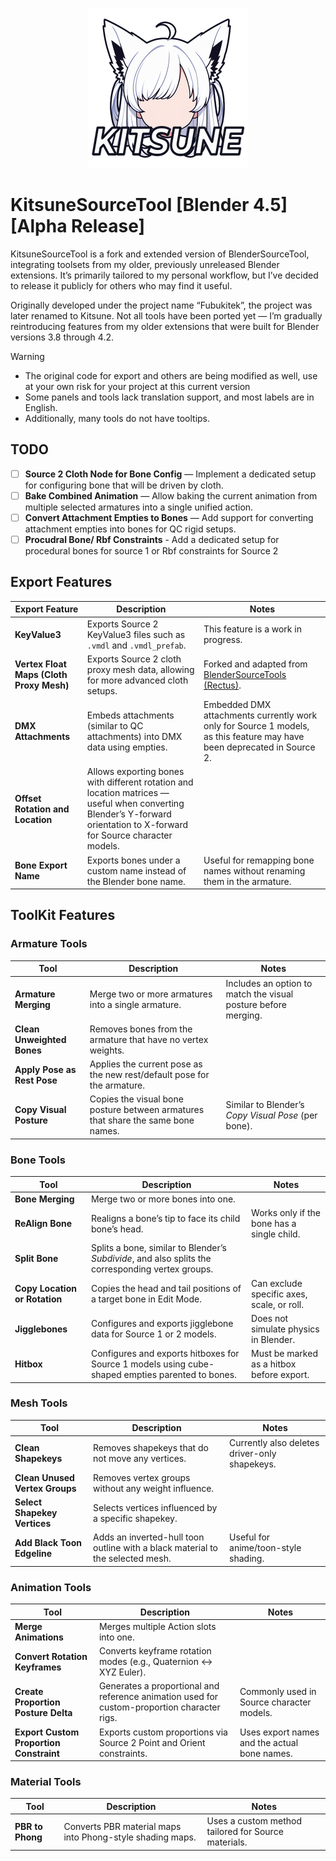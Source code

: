 
<p align="center">
  <img width="256" height="256" alt="kitsunelogo"
       src="https://raw.githubusercontent.com/ToppiOfficial/KitsuneSourceTools/refs/heads/master/io_scene_valvesource/icons/kitsunelogo.png" />
</p>

# KitsuneSourceTool [Blender 4.5] [Alpha Release]

KitsuneSourceTool is a fork and extended version of BlenderSourceTool, integrating toolsets from my older, previously unreleased Blender extensions.
It’s primarily tailored to my personal workflow, but I’ve decided to release it publicly for others who may find it useful.

Originally developed under the project name “Fubukitek”, the project was later renamed to Kitsune.
Not all tools have been ported yet — I’m gradually reintroducing features from my older extensions that were built for Blender versions 3.8 through 4.2.

> [!WARNING]
> - The original code for export and others are being modified as well, use at your own risk for your project at this current version
> - Some panels and tools lack translation support, and most labels are in English.  
> - Additionally, many tools do not have tooltips.

## TODO

- [ ] **Source 2 Cloth Node for Bone Config** — Implement a dedicated setup for configuring bone that will be driven by cloth.
- [ ] **Bake Combined Animation** — Allow baking the current animation from multiple selected armatures into a single unified action.
- [ ] **Convert Attachment Empties to Bones** — Add support for converting attachment empties into bones for QC rigid setups.
- [ ] **Procudral Bone/ Rbf Constraints** - Add a dedicated setup for procedural bones for source 1 or Rbf constraints for Source 2

## Export Features

| Export Feature | Description | Notes |
|----------------|--------------|-------|
| **KeyValue3** | Exports Source 2 KeyValue3 files such as `.vmdl` and `.vmdl_prefab`. | This feature is a work in progress. |
| **Vertex Float Maps (Cloth Proxy Mesh)** | Exports Source 2 cloth proxy mesh data, allowing for more advanced cloth setups. | Forked and adapted from [BlenderSourceTools (Rectus)](https://github.com/Rectus/BlenderSourceTools). |
| **DMX Attachments** | Embeds attachments (similar to QC attachments) into DMX data using empties. | Embedded DMX attachments currently work only for Source 1 models, as this feature may have been deprecated in Source 2. |
| **Offset Rotation and Location** | Allows exporting bones with different rotation and location matrices — useful when converting Blender’s Y-forward orientation to X-forward for Source character models. |  |
| **Bone Export Name** | Exports bones under a custom name instead of the Blender bone name. | Useful for remapping bone names without renaming them in the armature. |

## ToolKit Features

### Armature Tools
| Tool | Description | Notes |
|------|--------------|-------|
| **Armature Merging** | Merge two or more armatures into a single armature. | Includes an option to match the visual posture before merging. |
| **Clean Unweighted Bones** | Removes bones from the armature that have no vertex weights. |  |
| **Apply Pose as Rest Pose** | Applies the current pose as the new rest/default pose for the armature. |  |
| **Copy Visual Posture** | Copies the visual bone posture between armatures that share the same bone names. | Similar to Blender’s *Copy Visual Pose* (per bone). |

### Bone Tools
| Tool | Description | Notes |
|------|--------------|-------|
| **Bone Merging** | Merge two or more bones into one. |  |
| **ReAlign Bone** | Realigns a bone’s tip to face its child bone’s head. | Works only if the bone has a single child. |
| **Split Bone** | Splits a bone, similar to Blender’s *Subdivide*, and also splits the corresponding vertex groups. |  |
| **Copy Location or Rotation** | Copies the head and tail positions of a target bone in Edit Mode. | Can exclude specific axes, scale, or roll. |
| **Jigglebones** | Configures and exports jigglebone data for Source 1 or 2 models. | Does not simulate physics in Blender. |
| **Hitbox** | Configures and exports hitboxes for Source 1 models using cube-shaped empties parented to bones. | Must be marked as a hitbox before export. |

### Mesh Tools
| Tool | Description | Notes |
|------|--------------|-------|
| **Clean Shapekeys** | Removes shapekeys that do not move any vertices. | Currently also deletes driver-only shapekeys. |
| **Clean Unused Vertex Groups** | Removes vertex groups without any weight influence. |  |
| **Select Shapekey Vertices** | Selects vertices influenced by a specific shapekey. |  |
| **Add Black Toon Edgeline** | Adds an inverted-hull toon outline with a black material to the selected mesh. | Useful for anime/toon-style shading. |

### Animation Tools
| Tool | Description | Notes |
|------|--------------|-------|
| **Merge Animations** | Merges multiple Action slots into one. |  |
| **Convert Rotation Keyframes** | Converts keyframe rotation modes (e.g., Quaternion ↔ XYZ Euler). |  |
| **Create Proportion Posture Delta** | Generates a proportional and reference animation used for custom-proportion character rigs. | Commonly used in Source character models. |
| **Export Custom Proportion Constraint** | Exports custom proportions via Source 2 Point and Orient constraints. | Uses export names and the actual bone names. |

### Material Tools
| Tool | Description | Notes |
|------|--------------|-------|
| **PBR to Phong** | Converts PBR material maps into Phong-style shading maps. | Uses a custom method tailored for Source materials. |
